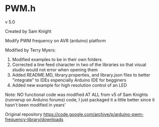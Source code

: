 # PWM.h

v 5.0

Created by Sam Knight

Modify PWM frequency on AVR (arduino) platform



Modified by Terry Myers:

1. Modified examples to be in their own folders
2. Corrected a line feed character in two of the libraries so that visual studio would not error when opening them
3. Added README.MD, library.properties, and library.json files to better "integrate" to IDEs espencially Arduino IDE for begginers
4. Added new example for high resolution control of an LED

Note: NO functional code was modified AT ALL from v5 of Sam Knights (runnerup on Arduino forums) code, I just packaged it a little better since it hasn't been modified in years'

Original repository
https://code.google.com/archive/p/arduino-pwm-frequency-library/downloads

